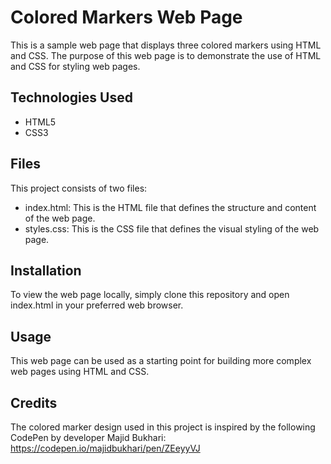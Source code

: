 # Colored Markers Web Page
This is a sample web page that displays three colored markers using HTML and CSS. 
The purpose of this web page is to demonstrate the use of HTML and CSS for styling web pages.

## Technologies Used
- HTML5
- CSS3

## Files
This project consists of two files:
- index.html: This is the HTML file that defines the structure and content of the web page.
- styles.css: This is the CSS file that defines the visual styling of the web page.

## Installation
To view the web page locally, simply clone this repository and open index.html in your preferred web browser.

## Usage
This web page can be used as a starting point for building more complex web pages using HTML and CSS.

## Credits
The colored marker design used in this project is inspired by the following CodePen by developer Majid Bukhari: https://codepen.io/majidbukhari/pen/ZEeyyVJ

